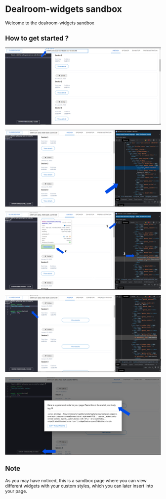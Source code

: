 # Dealroom-widgets sandbox

Welcome to the dealroom-widgets sandbox

## How to get started ?

![Step one. Enter your own event ID key](./guideImg/stepOne.png)

![Step two. Press the F12 key to open the developer tools or right-click on the page and select the appropriate item ](./guideImg/stepTwo.png)

![Step three. Point1 - click on the icon that the pointer points to. Point 2 - select the element whose style you want to change. Point 3 - copy the class of the selected element ](./guideImg/stepThree.png)

![Step four. Change the styles of the element you need as you like!](./guideImg/stepFour.png)

![Step five. Click on the show embeddable code button and receive the following instructions in the pop-up window](./guideImg/stepFive.png)

## Note

As you may have noticed, this is a sandbox page where you can view different widgets with your custom styles, which you can later insert into your page.
